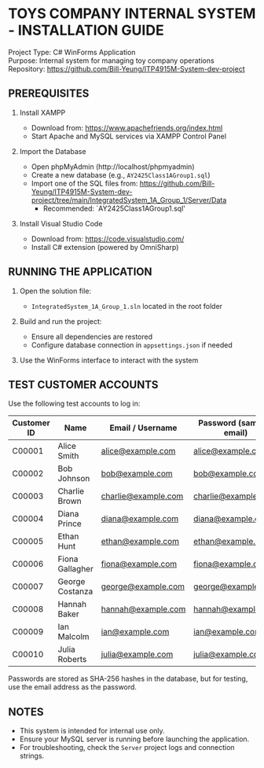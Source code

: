 # TOYS COMPANY INTERNAL SYSTEM - INSTALLATION GUIDE


Project Type: C# WinForms Application  
Purpose: Internal system for managing toy company operations  
Repository: https://github.com/Bill-Yeung/ITP4915M-System-dev-project


## PREREQUISITES

1. Install XAMPP
   - Download from: https://www.apachefriends.org/index.html
   - Start Apache and MySQL services via XAMPP Control Panel

2. Import the Database
   - Open phpMyAdmin (http://localhost/phpmyadmin)
   - Create a new database (e.g., `AY2425Class1AGroup1.sql`)
   - Import one of the SQL files from:
     https://github.com/Bill-Yeung/ITP4915M-System-dev-project/tree/main/IntegratedSystem_1A_Group_1/Server/Data
     - Recommended: `AY2425Class1AGroup1.sql'

3. Install Visual Studio Code
   - Download from: https://code.visualstudio.com/
   - Install C# extension (powered by OmniSharp)

## RUNNING THE APPLICATION

1. Open the solution file:
   - `IntegratedSystem_1A_Group_1.sln` located in the root folder

2. Build and run the project:
   - Ensure all dependencies are restored
   - Configure database connection in `appsettings.json` if needed

3. Use the WinForms interface to interact with the system

## TEST CUSTOMER ACCOUNTS

Use the following test accounts to log in:

| Customer ID | Name             | Email / Username       | Password (same as email) |
|-------------|------------------|------------------------|---------------------------|
| C00001      | Alice Smith      | alice@example.com      | alice@example.com         |
| C00002      | Bob Johnson      | bob@example.com        | bob@example.com           |
| C00003      | Charlie Brown    | charlie@example.com    | charlie@example.com       |
| C00004      | Diana Prince     | diana@example.com      | diana@example.com         |
| C00005      | Ethan Hunt       | ethan@example.com      | ethan@example.com         |
| C00006      | Fiona Gallagher  | fiona@example.com      | fiona@example.com         |
| C00007      | George Costanza  | george@example.com     | george@example.com        |
| C00008      | Hannah Baker     | hannah@example.com     | hannah@example.com        |
| C00009      | Ian Malcolm      | ian@example.com        | ian@example.com           |
| C00010      | Julia Roberts    | julia@example.com      | julia@example.com         |

Passwords are stored as SHA-256 hashes in the database, but for testing, use the email address as the password.

## NOTES

- This system is intended for internal use only.
- Ensure your MySQL server is running before launching the application.
- For troubleshooting, check the `Server` project logs and connection strings.
